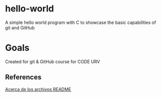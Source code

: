 # hello-world
A simple hello world program with C to showcase the basic capabilities of git and GitHub

# Goals
Created for git & GitHub course for CODE URV


## References

[Acerca de los archivos README](https://docs.github.com/es/repositories/managing-your-repositorys-settings-and-features/customizing-your-repository/about-readmes)